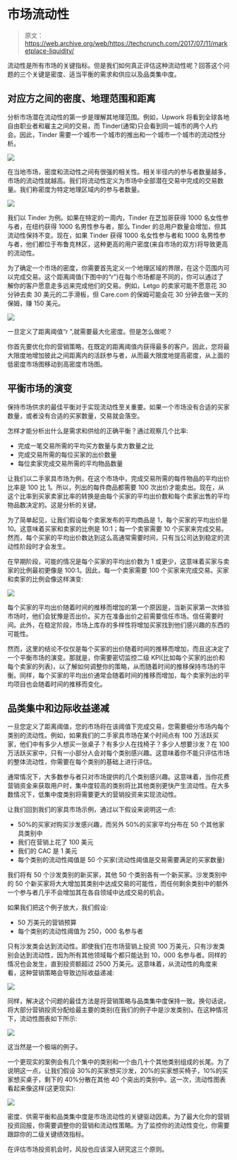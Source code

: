 # 市场流动性

> 原文：<https://web.archive.org/web/https://techcrunch.com/2017/07/11/marketplace-liquidity/>

流动性是所有市场的关键指标。但是我们如何真正评估这种流动性呢？回答这个问题的三个关键是密度、适当平衡的需求和供应以及品类集中度。

## 对应方之间的密度、地理范围和距离

分析市场潜在流动性的第一步是理解其地理范围。例如，Upwork 将看到全球各地自由职业者和雇主之间的交易，而 Tinder(通常)只会看到同一城市的两个人约会。因此，Tinder 需要一个城市一个城市的推出和一个城市一个城市的流动性分析。

![](img/79808e0849f31bbe270a31de3851ec95.png)

在当地市场，密度和流动性之间有很强的相关性。相关半径内的参与者数量越多，市场的流动性就越高。我们将流动性定义为市场中全部潜在交易中完成的交易数量。我们称密度为特定地理区域内的参与者数量。

![](img/4c6e6fae1ff2e098b152e1e0ace0b7f7.png)

我们以 Tinder 为例。如果在特定的一周内，Tinder 在芝加哥获得 1000 名女性参与者，在纽约获得 1000 名男性参与者，那么 Tinder 的总用户数量会增加，但其流动性保持不变。现在，如果 Tinder 获得 1000 名女性参与者和 1000 名男性参与者，他们都位于布鲁克林区，这种更高的用户密度(来自市场的双方)将导致更高的流动性。

为了确定一个市场的密度，你需要首先定义一个地理区域的界限，在这个范围内可以完成交易。这个距离阈值(下图中的“r”)在每个市场都是不同的，你可以通过了解你的客户愿意走多远来完成他们的交易。例如，Letgo 的卖家可能不愿意花 30 分钟去卖 30 美元的二手滑板，但 Care.com 的保姆可能会花 30 分钟去做一天的保姆，赚 150 美元。

![](img/552cddf6408e3702a75af7f883d58f46.png)

一旦定义了距离阈值“r ”,就需要最大化密度。但是怎么做呢？

你首先要优化你的营销策略，在既定的距离阈值内获得最多的客户。因此，您将最大限度地增加彼此之间距离内的活跃参与者，从而最大限度地提高密度，从上面的低密度市场图移动到高密度市场图。

## 平衡市场的演变

保持市场供求的最佳平衡对于实现流动性至关重要。如果一个市场没有合适的买家数量，或者没有合适的买家数量，交易就会落空。

怎样才能分析出什么是需求和供给的正确平衡？通过观察几个比率:

*   完成一笔交易所需的平均买方数量与卖方数量之比
*   完成交易所需的每位买家的出价数量
*   每位卖家完成交易所需的平均物品数量

让我们以二手家具市场为例，在这个市场中，完成交易所需的每件物品的平均出价比率是 100 比 1。所以，列出的每件商品都需要 100 次出价才能卖出。现在，从这个比率到买家卖家比率的转换是由每个买家的平均出价数和每个卖家出售的平均物品数决定的。这是分析的关键。

为了简单起见，让我们假设每个卖家发布的平均商品是 1，每个买家的平均出价是 10。这意味着买家和卖家的比例是 10:1；每一个卖家需要 10 个买家来完成交易。然而，每个买家的平均出价数达到这么高通常需要时间，只有当公司达到稳定的流动性阶段时才会发生。

在早期阶段，可能的情况是每个买家的平均出价数为 1 或更少，这意味着买家与卖家的比例最初更像是 100:1。因此，每一个卖家需要 100 个买家来完成交易。买家和卖家的比例会像这样演变:

![](img/2ebe60ebe33dd69096c1e925a603d09b.png)

每个买家的平均出价随着时间的推移而增加的第一个原因是，当新买家第一次体验市场时，他们会犹豫是否出价。买方在准备出价之前需要信任市场。信任需要时间。此外，在稳定阶段，市场上库存的多样性将增加买家找到他们感兴趣的东西的可能性。

然而，这里的结论不仅仅是每个买家的出价随着时间的推移而增加，而且这决定了一个平衡市场的演变。那就是，你需要密切监控二级 KPI(比如每个买家的出价和每个卖家的列表)，以了解如何调整你的策略，从而随着时间的推移保持市场的平衡。同样，每个买家的平均出价通常会随着时间的推移而增加，每个卖家列出的平均项目也会随着时间的推移而变化。

## 品类集中和边际收益递减

一旦您定义了距离阈值，您的市场将在该阈值下完成交易，您需要细分市场内每个类别的流动性。例如，如果我们的二手家具市场在某个时间点有 100 万活跃买家，他们中有多少人想买一张桌子？有多少人在找椅子？多少人想要沙发？在 100 万活跃买家中，只有一小部分人会对每个类别感兴趣。这意味着你不能只评估市场的整体流动性，你需要在每个类别的基础上进行评估。

通常情况下，大多数参与者只对市场提供的几个类别感兴趣。这意味着，当你花费营销资金来获取用户时，集中度较高的类别将比其他类别更快产生流动性。在大多数情况下，低集中度类别将需要更大的营销投资来实现流动性。

让我们回到我们的家具市场示例，通过以下假设来说明这一点:

*   50%的买家对购买沙发感兴趣，而另外 50%的买家平均分布在 50 个其他家具类别中
*   我们在营销上花了 100 美元
*   我们的 CAC 是 1 美元
*   每个类别的流动性阈值是 50 个买家(流动性阈值是交易需要满足的买家数量)

我们将有 50 个沙发类别的新买家，其他 50 个类别各有一个新买家。沙发类别中的 50 个新买家将大大增加其类别中达成交易的可能性，而任何剩余类别中的额外一个参与者几乎不会增加其在各自领域中达成交易的机会。

如果我们把这个例子放大，我们假设:

*   50 万美元的营销预算
*   每个类别的流动性阈值为 250，000 名参与者

只有沙发类会达到流动性。即使我们在市场营销上投资 100 万美元，只有沙发类别会达到流动性，因为所有其他领域每个都只能达到 10，000 名参与者。同样的情况也会发生，直到投资额超过 2500 万美元。这意味着，从流动性的角度来看，这种营销策略会导致边际收益递减:

![](img/3ae25e851be9774981269f5c10afd686.png)

同样，解决这个问题的最佳方法是将营销策略与品类集中度保持一致。换句话说，将大部分营销投资分配给最主要的类别(在我们的例子中是沙发类别)。在这种情况下，流动性图表如下所示:

![](img/ec4b36ab1d0b9ecaeea1db4a09644cbd.png)

这当然是一个极端的例子。

一个更现实的案例会有几个集中的类别和一个由几十个其他类别组成的长尾。为了说明这一点，让我们假设 30%的买家想买沙发，20%的买家想买椅子，10%的买家想买桌子，剩下的 40%分散在其他 40 个突出的类别中。这一次，流动性图表看起来像这样(这更现实):

![](img/370536b9603c9c10b950d584ca554e61.png)

密度、供需平衡和品类集中度是市场流动性的关键驱动因素。为了最大化你的营销投资回报，你需要调整你的营销和流动性策略。为了监控你的流动性变化，你需要跟踪你的二级关键绩效指标。

在评估市场投资机会时，风投也应该深入研究这三个原则。